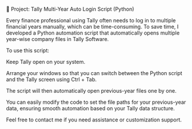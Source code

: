 🧾 Project: Tally Multi-Year Auto Login Script (Python)

Every finance professional using Tally often needs to log in to multiple financial years manually, which can be time-consuming.
To save time, I developed a Python automation script that automatically opens multiple year-wise company files in Tally Software.

To use this script:

Keep Tally open on your system.

Arrange your windows so that you can switch between the Python script and the Tally screen using Ctrl + Tab.

The script will then automatically open previous-year files one by one.

You can easily modify the code to set the file paths for your previous-year data, ensuring smooth automation based on your Tally data structure.

Feel free to contact me if you need assistance or customization support.
